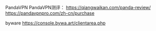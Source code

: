 PandaVPN
PandaVPN测评： https://qiangwaikan.com/panda-review/
https://pandavpnpro.com/zh-cn/purchase


byware
https://console.bywa.art/clientarea.php